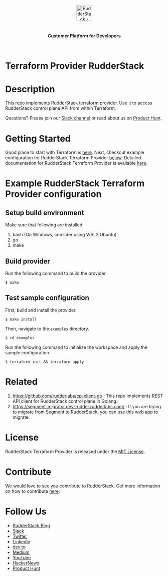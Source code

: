 <p align="center"><a href="https://rudderstack.com"><img src="https://user-images.githubusercontent.com/59817155/126267034-ae9870b7-9137-4f45-be65-d621b055a972.png" alt="RudderStack - Customer Data Platform for Developers" height="50"/></a></p>
<h1 align="center"></h1>
<p align="center"><b>Customer Platform for Developers</b></p>
<br/>


# Terraform Provider RudderStack 

# Description

This repo implements RudderStack terraform provider. Use it to access RudderStack control plane API from within Terraform.  

Questions? Please join our [Slack channel](https://resources.rudderstack.com/join-rudderstack-slack) or read about us on [Product Hunt](https://www.producthunt.com/posts/rudderstack).

# Getting Started
Good place to start with Terraform is [here](https://www.terraform.io/intro/index.html). Next, checkout example configuration for RudderStack Terraform Provider [below](#example). Detailed documentation for RudderStack Terraform
Provider is available [here](docs/index.md). 

<a id="example"></a>
# Example RudderStack Terraform Provider configuration 

## Setup build environment
Make sure that following are installed.
1. bash (On Windows, consider using WSL2 Ubuntu) 
2. go
3. make

## Build provider

Run the following command to build the provider

```shell
$ make
```

## Test sample configuration

First, build and install the provider.

```shell
$ make install
```

Then, navigate to the `examples` directory. 

```shell
$ cd examples
```

Run the following command to initialize the workspace and apply the sample configuration.

```shell
$ terraform init && terraform apply
```

# Related 
   1) https://github.com/rudderlabs/cp-client-go : This repo implements REST API client for RudderStack control plane in Golang.
   2) https://segment-migrator.dev-rudder.rudderlabs.com/ : If you are trying to migrate from Segment to RudderStack, you can use this web app to migrate.  

# License

RudderStack Terraform Provider is released under the [MIT License][mit_license].

# Contribute

We would love to see you contribute to RudderStack. Get more information on how to contribute [here](CONTRIBUTING.md).

# Follow Us

- [RudderStack Blog][rudderstack-blog]
- [Slack][slack]
- [Twitter][twitter]
- [LinkedIn][linkedin]
- [dev.to][devto]
- [Medium][medium]
- [YouTube][youtube]
- [HackerNews][hackernews]
- [Product Hunt][producthunt]

<!----variables---->

[slack]: https://resources.rudderstack.com/join-rudderstack-slack
[twitter]: https://twitter.com/rudderstack
[linkedin]: https://www.linkedin.com/company/rudderlabs/
[devto]: https://dev.to/rudderstack
[medium]: https://rudderstack.medium.com/
[youtube]: https://www.youtube.com/channel/UCgV-B77bV_-LOmKYHw8jvBw
[rudderstack-blog]: https://rudderstack.com/blog/
[hackernews]: https://news.ycombinator.com/item?id=21081756
[producthunt]: https://www.producthunt.com/posts/rudderstack
[mit_license]: https://opensource.org/licenses/MIT
[agplv3_license]: https://www.gnu.org/licenses/agpl-3.0-standalone.html
[sspl_license]: https://www.mongodb.com/licensing/server-side-public-license
[config-generator]: https://github.com/rudderlabs/config-generator
[config-generator-section]: https://github.com/rudderlabs/rudder-server/blob/master/README.md#rudderstack-config-generator
[rudder-logo]: https://repository-images.githubusercontent.com/197743848/b352c900-dbc8-11e9-9d45-4deb9274101f


